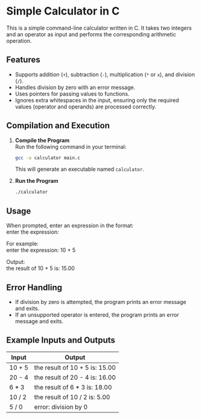# Simple Calculator in C

This is a simple command-line calculator written in C. It takes two integers and an operator as input and performs the corresponding arithmetic operation.


## Features

- Supports addition (`+`), subtraction (`-`), multiplication (`*` or `x`), and division (`/`).
- Handles division by zero with an error message.
- Uses pointers for passing values to functions.
- Ignores extra whitespaces in the input, ensuring only the required values (operator and operands) are processed correctly.


## Compilation and Execution

1. **Compile the Program**  
   Run the following command in your terminal:  

   ```bash
   gcc -o calculator main.c
   ```

   This will generate an executable named `calculator`.

2. **Run the Program**  

   ```bash
   ./calculator
   ```

## Usage

When prompted, enter an expression in the format:  
enter the expression: <num1> <operator> <num2>  

For example:  
enter the expression: 10 + 5  

Output:  
the result of 10 + 5 is: 15.00  

## Error Handling

- If division by zero is attempted, the program prints an error message and exits.
- If an unsupported operator is entered, the program prints an error message and exits.


## Example Inputs and Outputs

| Input  | Output                            |
| ------ | --------------------------------- |
| 10 + 5 | the result of 10 + 5 is: 15.00    |
| 20 - 4 | the result of 20 - 4 is: 16.00    |
| 6 * 3  | the result of 6 * 3 is: 18.00     |
| 10 / 2 | the result of 10 / 2 is: 5.00     |
| 5 / 0  | error: division by 0              |



